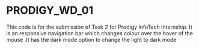 # PRODIGY_WD_01
This code is for the submission of Task 2 for Prodigy InfoTech Internship.
It is an responsive navigation bar which changes colour over the hover of the mouse
.It has the dark mode option to change the light to dark mode
